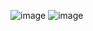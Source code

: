 ![image](https://github.com/nuritiras/Uygulama12Sayfa249/assets/47992544/39e7e3b1-f7ee-4826-bd5e-1fe2f35bf4e2)
![image](https://github.com/nuritiras/Uygulama12Sayfa249/assets/47992544/d1147c36-39d5-43da-a44f-db9fe7c57de8)
